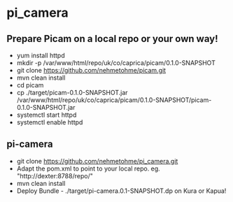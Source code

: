 # pi_camera

## Prepare Picam on a local repo or your own way!

* yum install httpd
* mkdir -p /var/www/html/repo/uk/co/caprica/picam/0.1.0-SNAPSHOT
* git clone https://github.com/nehmetohme/picam.git
* mvn clean install 
* cd picam
* cp ./target/picam-0.1.0-SNAPSHOT.jar /var/www/html/repo/uk/co/caprica/picam/0.1.0-SNAPSHOT/picam-0.1.0-SNAPSHOT.jar
* systemctl start httpd
* systemctl enable httpd


## pi-camera
* git clone https://github.com/nehmetohme/pi_camera.git
* Adapt the pom.xml to point to your local repo. eg. "<url>http://dexter:8788/repo/</url>"
* mvn clean install
* Deploy Bundle - ./target/pi-camera.0.1-SNAPSHOT.dp on Kura or Kapua!

